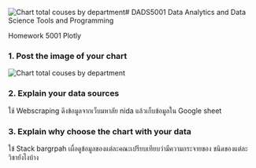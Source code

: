 ![Chart total couses by department](https://github.com/Equ4lity/DADS5001_Plotly/assets/158488937/940b591d-3a72-4e0e-be4d-c7acb939c309)# DADS5001 Data Analytics and Data Science Tools and Programming

Homework 5001 Plotly


### 1. Post the image of your chart

![Chart total couses by department](https://github.com/Equ4lity/DADS5001_Plotly/assets/158488937/54e9f0d6-d72d-4fa3-a45f-d1ef1dd8ff21)


### 2. Explain your data sources
ใช้ Webscraping ดึงข้อมูลจากเว็บมหาลัย nida แล้วเก็บข้อมูลใน Google sheet


### 3. Explain why choose the chart with your data
ใข้ Stack bargrpah เผื่อดูข้อมูลของแต่ละคณะเปรียบเทียบว่ามีความกระจายของ ชนิดของแต่ละวิชายังไงบ้าง
